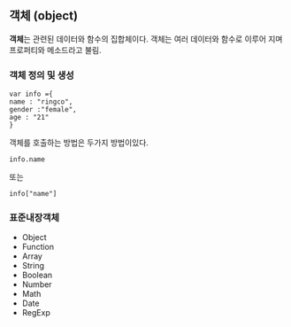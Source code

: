 ## 객체 (object)
**객체**는 관련된 데이터와 함수의 집합체이다.
객체는 여러 데이터와 함수로 이루어 지며
프로퍼티와 메소드라고 불림.

### 객체 정의 및 생성

    var info ={
    name : "ringco",
    gender :"female",
    age : "21"
    }

객체를 호출하는 방법은 두가지 방법이있다.

    info.name
또는

    info["name"]

### 표준내장객체

 - Object
 - Function
 - Array
 - String
 - Boolean
 - Number
 - Math
 - Date
 - RegExp
